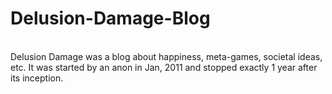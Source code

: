 # Delusion-Damage-Blog 
<br>
Delusion Damage was a blog about happiness, meta-games, societal ideas, etc. It was started by an anon in Jan, 2011 and stopped exactly 1 year after its inception.

